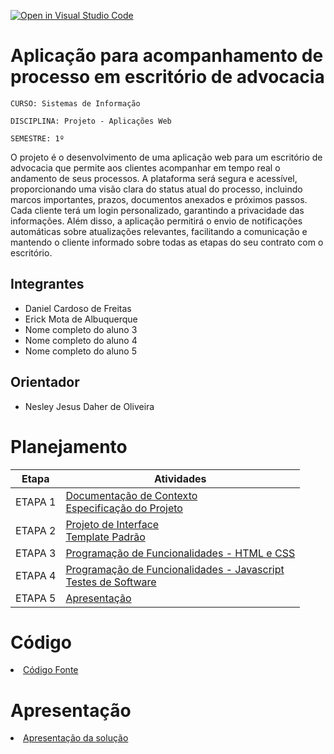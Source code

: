 [![Open in Visual Studio Code](https://classroom.github.com/assets/open-in-vscode-2e0aaae1b6195c2367325f4f02e2d04e9abb55f0b24a779b69b11b9e10269abc.svg)](https://classroom.github.com/online_ide?assignment_repo_id=15697187&assignment_repo_type=AssignmentRepo)
# Aplicação para acompanhamento de processo em escritório de advocacia

`CURSO: Sistemas de Informação`

`DISCIPLINA: Projeto - Aplicações Web`

`SEMESTRE: 1º`

O projeto é o desenvolvimento de uma aplicação web para um escritório de advocacia que permite aos clientes acompanhar em tempo real o andamento de seus processos. A plataforma será segura e acessível, proporcionando uma visão clara do status atual do processo, incluindo marcos importantes, prazos, documentos anexados e próximos passos. Cada cliente terá um login personalizado, garantindo a privacidade das informações. Além disso, a aplicação permitirá o envio de notificações automáticas sobre atualizações relevantes, facilitando a comunicação e mantendo o cliente informado sobre todas as etapas do seu contrato com o escritório.

## Integrantes

* Daniel Cardoso de Freitas
* Erick Mota de Albuquerque
* Nome completo do aluno 3
* Nome completo do aluno 4
* Nome completo do aluno 5


## Orientador

* Nesley Jesus Daher de Oliveira

# Planejamento

| Etapa         | Atividades |
|  :----:   | ----------- |
| ETAPA 1         |[Documentação de Contexto](docs/context.md) <br> [Especificação do Projeto](docs/especification.md) |
| ETAPA 2         |[Projeto de Interface](docs/interface.md) <br> [Template Padrão](docs/template.md) |
| ETAPA 3         |[Programação de Funcionalidades - HTML e CSS](docs/development.md) |
| ETAPA 4        |[Programação de Funcionalidades - Javascript](docs/development.md) <br> [Testes de Software ](docs/tests.md) |
| ETAPA 5         | [Apresentação](presentation/README.md) |

# Código

<li><a href="src/README.md"> Código Fonte</a></li>

# Apresentação

<li><a href="presentation/README.md"> Apresentação da solução</a></li>
